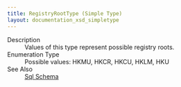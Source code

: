 ```yaml
---
title: RegistryRootType (Simple Type)
layout: documentation_xsd_simpletype
---
```

<dl>
  <dt>Description</dt>
  <dd>Values of this type represent possible registry roots.</dd>
  <dt>Enumeration Type</dt>
  <dd>Possible values: HKMU, HKCR, HKCU, HKLM, HKU</dd>
  <dt>See Also</dt>
  <dd>
    <a href="../">Sql Schema</a>
  </dd>
</dl>
